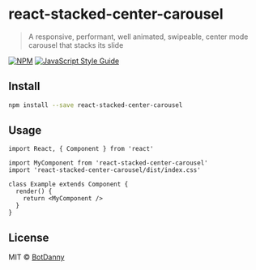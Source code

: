 # react-stacked-center-carousel

> A responsive, performant, well animated, swipeable, center mode carousel that stacks its slide

[![NPM](https://img.shields.io/npm/v/react-stacked-center-carousel.svg)](https://www.npmjs.com/package/react-stacked-center-carousel) [![JavaScript Style Guide](https://img.shields.io/badge/code_style-standard-brightgreen.svg)](https://standardjs.com)

## Install

```bash
npm install --save react-stacked-center-carousel
```

## Usage

```tsx
import React, { Component } from 'react'

import MyComponent from 'react-stacked-center-carousel'
import 'react-stacked-center-carousel/dist/index.css'

class Example extends Component {
  render() {
    return <MyComponent />
  }
}
```

## License

MIT © [BotDanny](https://github.com/BotDanny)
